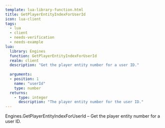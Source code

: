 ```yaml
---
template: lua-library-function.html
title: GetPlayerEntityIndexForUserId
icon: lua-client
tags:
  - lua
  - client
  - needs-verification
  - needs-example
lua:
  library: Engines
  function: GetPlayerEntityIndexForUserId
  realm: client
  description: "Get the player entity number for a user ID."
  
  arguments:
  - position: 1
    name: "userId"
    type: number
  returns:
    - type: integer
      description: "The player entity number for the user ID."
---
```


<div class="lua__search__keywords">
Engines.GetPlayerEntityIndexForUserId &#x2013; Get the player entity number for a user ID.
</div>
